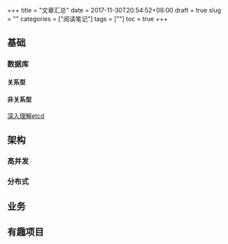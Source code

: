 +++
title = "文章汇总"
date = 2017-11-30T20:54:52+08:00
draft = true
slug = ""
categories = ["阅读笔记"]
tags = [""]
toc = true
+++

## 基础

### 数据库
#### 关系型

#### 非关系型

[深入理解etcd](http://www.infoq.com/cn/articles/coreos-analyse-etcd/)
## 架构
### 高并发
### 分布式
###  

## 业务

## 有趣项目

